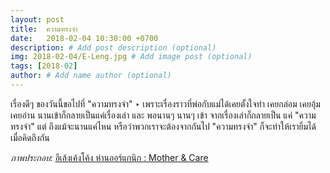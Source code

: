 ```yaml
---
layout: post
title:  ความทรงจำ
date:   2018-02-04 10:30:00 +0700
description: # Add post description (optional)
img: 2018-02-04/E-Leng.jpg # Add image post (optional)
tags: [2018-02]
author: # Add name author (optional)
---
```

เรื่องดีๆ ของวันนี้ขอไปที่ "ความทรงจำ" ‣ เพราะเรื่องราวที่พ่อกับแม่ได้เคยตั้งใจทำ เคยกล่อม เคยอุ้ม เคยอ่าน นานเข้าก็กลายเป็นแค่เรื่องเล่า และ พอนานๆ นานๆ เข้า จากเรื่องเล่าก็กลายเป็น แค่ "ความทรงจำ" แต่ ถึงแม้จะนานแค่ไหน หรือว่าพวกเราจะต้องจากกันไป "ความทรงจำ" ก็จะทำให้เรายิ้มได้เมื่อคิดถึงกัน

*ภาพประกอบ:* [อีเล้งเค้งโค้ง ห่านออร์แกนิก : Mother & Care](http://www.motherandcare.in.th)
